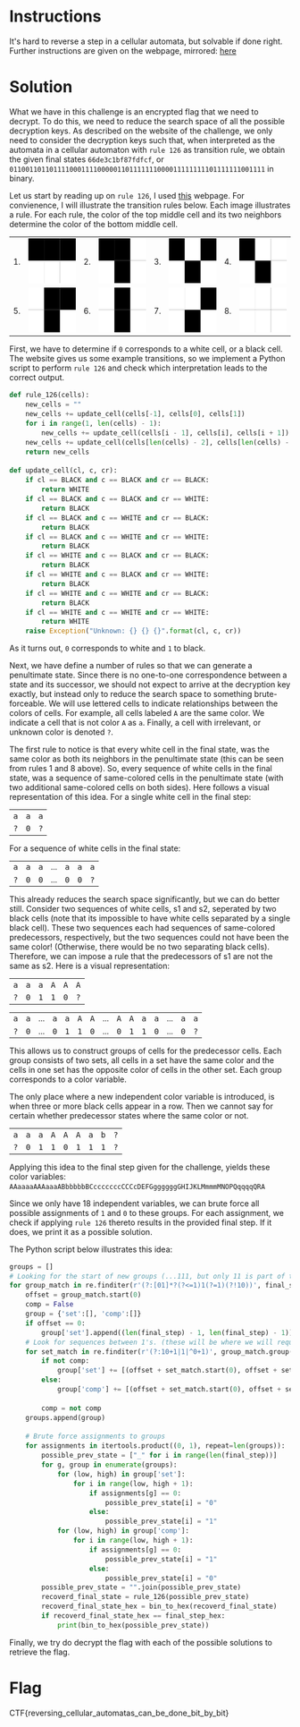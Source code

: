 # Instructions
It's hard to reverse a step in a cellular automata, but solvable if done right.
Further instructions are given on the webpage, mirrored:
<a href="files/webpage.md">here</a>

# Solution

What we have in this challenge is an encrypted flag that we need to decrypt.
To do this, we need to reduce the search space of all the possible decryption keys.
As described on the website of the challenge, we only need to consider the decryption keys such that, when interpreted as the automata in a cellular automaton with `rule 126` as transition rule, we obtain the given final states `66de3c1bf87fdfcf`, or `0110011011011110001111000001101111111000011111111101111111001111` in binary.

Let us start by reading up on `rule 126`, I used [this](http://mathworld.wolfram.com/Rule126.html) webpage.
For convienence, I will illustrate the transition rules below.
Each image illustrates a rule.
For each rule, the color of the top middle cell and its two neighbors determine the color of the bottom middle cell.

<table>
	<tr>
		<td> 1. </td> <td><img src="images/rule1.png" width="120" height="80"> </td>
		<td> 2. </td> <td><img src="images/rule2.png" width="120" height="80"> </td>
		<td> 3. </td> <td><img src="images/rule3.png" width="120" height="80"> </td>
		<td> 4. </td> <td><img src="images/rule4.png" width="120" height="80"> </td>
	</tr>
	<tr>
		<td> 5. </td> <td><img src="images/rule5.png" width="120" height="80"> </td>
		<td> 6. </td> <td><img src="images/rule6.png" width="120" height="80"> </td>
		<td> 7. </td> <td><img src="images/rule7.png" width="120" height="80"> </td>
		<td> 8. </td> <td><img src="images/rule8.png" width="120" height="80"> </td>
	</tr>
</table>


First, we have to determine if `0` corresponds to a white cell, or a black cell.
The website gives us some example transitions, so we implement a Python script to perform `rule 126` and check which interpretation leads to the correct output.
```python
def rule_126(cells):
	new_cells = ""
	new_cells += update_cell(cells[-1], cells[0], cells[1])
	for i in range(1, len(cells) - 1):
		new_cells += update_cell(cells[i - 1], cells[i], cells[i + 1])
	new_cells += update_cell(cells[len(cells) - 2], cells[len(cells) - 1], cells[0])
	return new_cells

def update_cell(cl, c, cr):
	if cl == BLACK and c == BLACK and cr == BLACK:
		return WHITE
	if cl == BLACK and c == BLACK and cr == WHITE:
		return BLACK
	if cl == BLACK and c == WHITE and cr == BLACK:
		return BLACK
	if cl == BLACK and c == WHITE and cr == WHITE:
		return BLACK
	if cl == WHITE and c == BLACK and cr == BLACK:
		return BLACK
	if cl == WHITE and c == BLACK and cr == WHITE:
		return BLACK
	if cl == WHITE and c == WHITE and cr == BLACK:
		return BLACK
	if cl == WHITE and c == WHITE and cr == WHITE:
		return WHITE
	raise Exception("Unknown: {} {} {}".format(cl, c, cr))
```
As it turns out, `0` corresponds to white and `1` to black.



Next, we have define a number of rules so that we can generate a penultimate state.
Since there is no one-to-one correspondence between a state and its successor, we should not expect to arrive at the decryption key exactly, but instead only to reduce the search space to something brute-forceable.
We will use lettered cells to indicate relationships between the colors of cells.
For example, all cells labeled `A` are the same color.
We indicate a cell that is not color `A` as `a`.
Finally, a cell with irrelevant, or unknown color is denoted `?`.

The first rule to notice is that every white cell in the final state, was the same color as both its neighbors in the penultimate state (this can be seen from rules 1 and 8 above).
So, every sequence of white cells in the final state, was a sequence of same-colored cells in the penultimate state (with two additional same-colored cells on both sides).
Here follows a visual representation of this idea.
For a single white cell in the final step:
<table>
	<tr>
		<td> <tt>a</tt> </td><td> <tt>a</tt> </td><td> <tt>a</tt> </td>
	</tr>
	<tr>
		<td> <tt>?</tt> </td><td> <tt>0</tt> </td><td> <tt>?</tt> </td>
	</tr>
</table>
For a sequence of white cells in the final state:
<table>
<tr>
		<td> <tt>a</tt> </td><td> <tt>a</tt> </td><td> <tt>a</tt> </td><td>...</td><td> <tt>a</tt> </td><td> <tt>a</tt> </td><td> <tt>a</tt> </td>
	</tr>
	<tr>
		<td> <tt>?</tt> </td><td> <tt>0</tt> </td><td> <tt>0</tt> </td><td>...</td><td> <tt>0</tt> </td><td> <tt>0</tt> </td><td> <tt>?</tt> </td>
	</tr>
</table>


This already reduces the search space significantly, but we can do better still.
Consider two sequences of white cells, s1 and s2, seperated by two black cells (note that its impossible to have white cells separated by a single black cell).
These two sequences each had sequences of same-colored predecessors, respectively, but the two sequences could not have been the same color! (Otherwise, there would be no two separating black cells).
Therefore, we can impose a rule that the predecessors of s1 are not the same as s2.
Here is a visual representation:
<table>
	<tr>
		<td> <tt>a</tt> </td><td> <tt>a</tt> </td><td> <tt>a</tt> </td><td> <tt>A</tt> </td><td> <tt>A</tt> </td><td> <tt>A</tt> </td>
	</tr>
	<tr>
		<td> <tt>?</tt> </td><td> <tt>0</tt> </td><td> <tt>1</tt> </td><td> <tt>1</tt> </td><td> <tt>0</tt> </td><td> <tt>?</tt> </td>
	</tr>
</table>

<table>
	<tr>
	<td> <tt>a</tt> </td><td> <tt>a</tt> </td><td>...</td><td> <tt>a</tt> </td><td> <tt>a</tt> </td><td> <tt>A</tt> </td><td> <tt>A</tt> </td><td>...</td><td> <tt>A</tt> </td><td> <tt>A</tt> </td><td> <tt>a</tt> </td><td> <tt>a</tt> </td><td>...</td><td> <tt>a</tt> </td><td> <tt>a</tt> </td>
	</tr>
	<tr>
	<td><tt>?</tt></td> <td><tt>0</tt></td> <td>...</td> <td><tt>0</tt></td> <td><tt>1</tt></td> <td><tt>1</tt></td> <td><tt>0</tt></td> <td>...</td> <td><tt>0</tt></td> <td><tt>1</tt></td> <td> <tt>1</tt> </td><td> <tt>0</tt> </td><td>...</td><td> <tt>0</tt> </td><td> <tt>?</tt> </td>
	</tr>
</table>


This allows us to construct groups of cells for the predecessor cells.
Each group consists of two sets, all cells in a set have the same color and the cells in one set has the opposite color of cells in the other set.
Each group corresponds to a color variable.

The only place where a new independent color variable is introduced, is when three or more black cells appear in a row.
Then we cannot say for certain whether predecessor states where the same color or not.
<table>
	<tr>
		<td> <tt>a</tt> </td><td> <tt>a</tt> </td><td> <tt>a</tt> </td><td> <tt>A</tt> </td><td> <tt>A</tt> </td><td> <tt>A</tt> </td><td> <tt>a</tt> </td><td> <tt>b</tt> </td><td> <tt>?</tt> </td>
	</tr>
	<tr>
		<td> <tt>?</tt> </td><td> <tt>0</tt> </td><td> <tt>1</tt> </td><td> <tt>1</tt> </td><td> <tt>0</tt> </td><td> <tt>1</tt> </td><td> <tt>1</tt> </td><td> <tt>1</tt> </td><td> <tt>?</tt> </td>
	</tr>
</table>

Applying this idea to the final step given for the challenge, yields these color variables:
`AAaaaaAAAaaaABbbbbbBCcccccccCCCcDEFGggggggGHIJKLMmmmMNOPQqqqqQRA`

Since we only have 18 independent variables, we can brute force all possible assignments of `1` and `0` to these groups.
For each assignment, we check if applying `rule 126` thereto results in the provided final step.
If it does, we print it as a possible solution.

The Python script below illustrates this idea:
```python
groups = []
# Looking for the start of new groups (...111, but only 11 is part of this group)
for group_match in re.finditer(r'(?:[01]*?(?<=1)1(?=1)(?!10))', final_step):
    offset = group_match.start(0)
    comp = False
    group = {'set':[], 'comp':[]}
    if offset == 0:
        group['set'].append((len(final_step) - 1, len(final_step) - 1)) # Hack to add the last cell to the group of the first (since it cyclic) this will not generalize
    # Look for sequences between 1's. (these will be where we will require complements.)
    for set_match in re.finditer(r'(?:10+1|1|^0+1)', group_match.group(0)):
        if not comp:
            group['set'] += [(offset + set_match.start(0), offset + set_match.end(0) - 1)]
        else:
            group['comp'] += [(offset + set_match.start(0), offset + set_match.end(0) - 1)]

        comp = not comp
    groups.append(group)

    # Brute force assignments to groups
    for assignments in itertools.product((0, 1), repeat=len(groups)):
        possible_prev_state = ["_" for i in range(len(final_step))]
        for g, group in enumerate(groups):
            for (low, high) in group['set']:
                for i in range(low, high + 1):
                    if assignments[g] == 0:
                        possible_prev_state[i] = "0"
                    else:
	                    possible_prev_state[i] = "1"
            for (low, high) in group['comp']:
	            for i in range(low, high + 1):
                    if assignments[g] == 0:
                        possible_prev_state[i] = "1"
                    else:
                        possible_prev_state[i] = "0"
        possible_prev_state = "".join(possible_prev_state)
        recoverd_final_state = rule_126(possible_prev_state)
        recoverd_final_state_hex = bin_to_hex(recoverd_final_state)
        if recoverd_final_state_hex == final_step_hex:
            print(bin_to_hex(possible_prev_state))
```

Finally, we try do decrypt the flag with each of the possible solutions to retrieve the flag.


# Flag
CTF{reversing\_cellular\_automatas\_can\_be\_done\_bit\_by\_bit}
